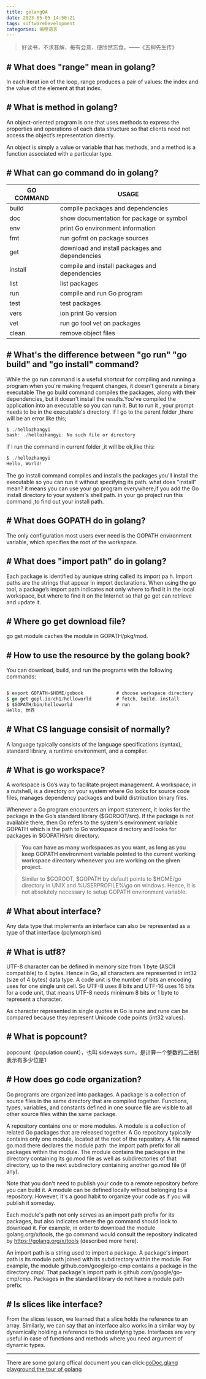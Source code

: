 ```yaml
---
title: golangQA
date: 2023-05-05 14:50:21
tags: softwareDevelopment
categories: 编程语言
---
```


> 好读书，不求甚解，毎有会意，便欣然忘食。——《五柳先生传》

## \# What does "range" mean in golang?

In each iterat ion of the loop, range produces a pair of values: the index and the value of the
element at that index.

## \# What is method in golang?
<!--more-->
An object-oriented program is one that uses methods to
express the properties and operations of each data structure so that clients need not access the
object’s representation directly.

An object is simply a value or variable that has methods, and a method is a function
associated with a particular type.

## \# What can go command do in golang?

|GO COMMAND|USAGE|
|---|---|
|build| compile packages and dependencies|
|doc |show documentation for package or symbol|
|env |print Go environment information|
|fmt |run gofmt on package sources|
|get |download and install packages and dependencies|
|install| compile and install packages and dependencies|
|list| list packages|
|run |compile and run Go program|
|test| test packages|
|vers|ion print Go version|
|vet |run go tool vet on packages|
|clean| remove object files|

## \# What's the difference between "go run" "go build" and "go install" command?

While the go run command is a useful shortcut for compiling and running a program when you're making frequent changes, it doesn't generate a binary executable
The go build command compiles the packages, along with their dependencies, but it doesn't install the results.You've compiled the application into an executable so you can run it. But to run it , your prompt needs to be in the executable's directory.
if I go to the parent folder ,there will be an error like this;

``` go
$ ./hellozhangyi
bash: ./hellozhangyi: No such file or directory
```

if I run the command in current folder ,it will be ok,like this:

``` go
$ ./hellozhangyi
Hello, World!
```

The go install command compiles and installs the packages.you'll install the executable so you can run it without specifying its path.
what does "install" mean? it means you can use your go program everywhere,if you  add the Go install directory to your system's shell path.
in your go project run this command ,to find out your  install path.

## \# What does GOPATH do in golang?

The only configuration most users ever need is the GOPATH environment variable, which specifies the root of the workspace. 

## \# What does "import path" do in golang?

Each package is identified by aunique string called its import pa h. Import paths are the
strings that appear in import declarations.
When using the go tool, a package’s import path indicates not only where to find it in the local
workspace, but where to find it on the Internet so that go get can retrieve and update it.

## \# Where go get download file?

go get module caches the module in GOPATH/pkg/mod.

## \# How to use the resource by the golang book?

You can download, build, and run the programs with the following commands:

```go

$ export GOPATH=$HOME/gobook            # choose workspace directory
$ go get gopl.io/ch1/helloworld         # fetch, build, install
$ $GOPATH/bin/helloworld                # run
Hello, 世界
```

## \# What CS language consisit of normally?

A language typically consists of the language specifications (syntax), standard library, a runtime environment, and a compiler.

## \# What is go workspace?

A workspace is Go’s way to facilitate project management. A workspace, in a nutshell, is a directory on your system where Go looks for source code files, manages dependency packages and build distribution binary files.

Whenever a Go program encounters an import statement, it looks for the package in the Go’s standard library ($GOROOT/src). If the package is not available there, then Go refers to the system's environment variable GOPATH which is the path to Go workspace directory and looks for packages in $GOPATH/src directory.

> **You can have as many workspaces as you want, as long as you keep GOPATH environment variable pointed to the current working workspace directory whenever you are working on the given project.**


> Similar to $GOROOT, $GOPATH by default points to $HOME/go directory in UNIX and %USERPROFILE%\go on windows. Hence, it is not absolutely necessary to setup GOPATH environment variable.

## \# What about interface?

Any data type that implements an interface can also be represented as a type of that interface (polymorphism)



## \# What is utf8?

 UTF-8 character can be defined in memory size from 1 byte (ASCII compatible) to 4 bytes. Hence in Go, all characters are represented in int32 (size of 4 bytes) data type.
  A code unit is the number of bits an encoding uses for one single unit cell. So UTF-8 uses 8 bits and UTF-16 uses 16 bits for a code unit, that means UTF-8 needs minimum 8 bits or 1 byte to represent a character.

  As character represented in single quotes in Go is rune and rune can be compared because they represent Unicode code points (int32 values).



## \# What is popcount?

  popcount（population count），也叫 sideways sum，是计算一个整数的二进制表示有多少位是1


## \# How does go code organization?

 Go programs are organized into packages. A package is a collection of source files in the same directory that are compiled together. Functions, types, variables, and constants defined in one source file are visible to all other source files within the same package.

A repository contains one or more modules. A module is a collection of related Go packages that are released together. A Go repository typically contains only one module, located at the root of the repository. A file named go.mod there declares the module path: the import path prefix for all packages within the module. The module contains the packages in the directory containing its go.mod file as well as subdirectories of that directory, up to the next subdirectory containing another go.mod file (if any).

Note that you don't need to publish your code to a remote repository before you can build it. A module can be defined locally without belonging to a repository. However, it's a good habit to organize your code as if you will publish it someday.

Each module's path not only serves as an import path prefix for its packages, but also indicates where the go command should look to download it. For example, in order to download the module golang.org/x/tools, the go command would consult the repository indicated by https://golang.org/x/tools (described more here).

An import path is a string used to import a package. A package's import path is its module path joined with its subdirectory within the module. For example, the module github.com/google/go-cmp contains a package in the directory cmp/. That package's import path is github.com/google/go-cmp/cmp. Packages in the standard library do not have a module path prefix.


## \# Is slices  like interface?

From the slices lesson, we learned that a slice holds the reference to an array. Similarly, we can say that an interface also works in a similar way by dynamically holding a reference to the underlying type.
Interfaces are very useful in case of functions and methods where you need argument of dynamic types.

--------

There are some golang offical document you can click:[goDoc](https://go.dev/doc/),[glang playground](https://go.dev/play/),[the tour of golang](https://go.dev/tour/welcome/1)